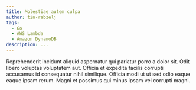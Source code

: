 ```yaml
---
title: Molestiae autem culpa
author: tin-rabzelj
tags:
  - Go
  - AWS Lambda
  - Amazon DynamoDB
description: ...
---
```


Reprehenderit incidunt aliquid aspernatur qui pariatur porro a dolor sit. Odit libero voluptas voluptatem aut. Officia et expedita facilis corrupti accusamus id consequatur nihil similique. Officia modi ut ut sed odio eaque eaque ipsam rerum. Magni et possimus qui minus ipsam vel corrupti magni.
